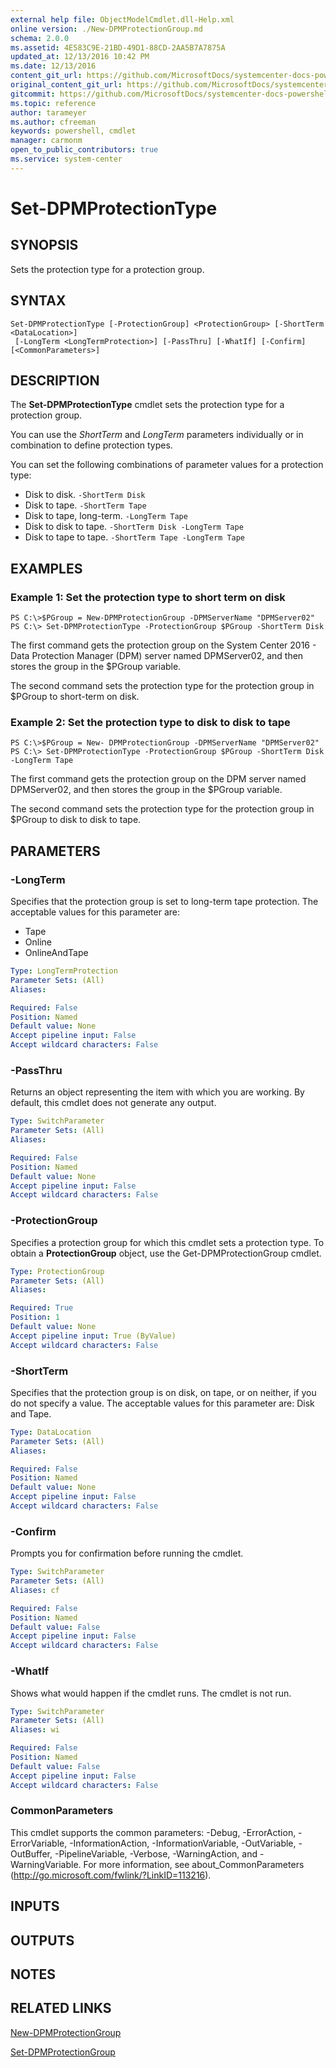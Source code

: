 ```yaml
---
external help file: ObjectModelCmdlet.dll-Help.xml
online version: ./New-DPMProtectionGroup.md
schema: 2.0.0
ms.assetid: 4E583C9E-21BD-49D1-88CD-2AA5B7A7875A
updated_at: 12/13/2016 10:42 PM
ms.date: 12/13/2016
content_git_url: https://github.com/MicrosoftDocs/systemcenter-docs-powershell/blob/master/systemcenter-cmdlets/DataProtectionManager/v1/Set-DPMProtectionType.md
original_content_git_url: https://github.com/MicrosoftDocs/systemcenter-docs-powershell/blob/master/systemcenter-cmdlets/DataProtectionManager/v1/Set-DPMProtectionType.md
gitcommit: https://github.com/MicrosoftDocs/systemcenter-docs-powershell/blob/ea9507ac2178040476af5407227db8cb97701ea9/systemcenter-cmdlets/DataProtectionManager/v1/Set-DPMProtectionType.md
ms.topic: reference
author: tarameyer
ms.author: cfreeman
keywords: powershell, cmdlet
manager: carmonm
open_to_public_contributors: true
ms.service: system-center
---
```


# Set-DPMProtectionType

## SYNOPSIS
Sets the protection type for a protection group.

## SYNTAX

```
Set-DPMProtectionType [-ProtectionGroup] <ProtectionGroup> [-ShortTerm <DataLocation>]
 [-LongTerm <LongTermProtection>] [-PassThru] [-WhatIf] [-Confirm] [<CommonParameters>]
```

## DESCRIPTION
The **Set-DPMProtectionType** cmdlet sets the protection type for a protection group.

You can use the *ShortTerm* and *LongTerm* parameters individually or in combination to define protection types.

You can set the following combinations of parameter values for a protection type: 

- Disk to disk.
`-ShortTerm Disk`
- Disk to tape.
`-ShortTerm Tape`
- Disk to tape, long-term.
`-LongTerm Tape`
- Disk to disk to tape.
`-ShortTerm Disk -LongTerm Tape`
- Disk to tape to tape.
`-ShortTerm Tape -LongTerm Tape`

## EXAMPLES

### Example 1: Set the protection type to short term on disk
```
PS C:\>$PGroup = New-DPMProtectionGroup -DPMServerName "DPMServer02"
PS C:\> Set-DPMProtectionType -ProtectionGroup $PGroup -ShortTerm Disk
```

The first command gets the protection group on the System Center 2016 - Data Protection Manager (DPM) server named DPMServer02, and then stores the group in the $PGroup variable.

The second command sets the protection type for the protection group in $PGroup to short-term on disk.

### Example 2: Set the protection type to disk to disk to tape
```
PS C:\>$PGroup = New- DPMProtectionGroup -DPMServerName "DPMServer02"
PS C:\> Set-DPMProtectionType -ProtectionGroup $PGroup -ShortTerm Disk -LongTerm Tape
```

The first command gets the protection group on the DPM server named DPMServer02, and then stores the group in the $PGroup variable.

The second command sets the protection type for the protection group in $PGroup to disk to disk to tape.

## PARAMETERS

### -LongTerm
Specifies that the protection group is set to long-term tape protection.
The acceptable values for this parameter are:

- Tape
- Online
- OnlineAndTape

```yaml
Type: LongTermProtection
Parameter Sets: (All)
Aliases: 

Required: False
Position: Named
Default value: None
Accept pipeline input: False
Accept wildcard characters: False
```

### -PassThru
Returns an object representing the item with which you are working.
By default, this cmdlet does not generate any output.

```yaml
Type: SwitchParameter
Parameter Sets: (All)
Aliases: 

Required: False
Position: Named
Default value: None
Accept pipeline input: False
Accept wildcard characters: False
```

### -ProtectionGroup
Specifies a protection group for which this cmdlet sets a protection type.
To obtain a **ProtectionGroup** object, use the Get-DPMProtectionGroup cmdlet.

```yaml
Type: ProtectionGroup
Parameter Sets: (All)
Aliases: 

Required: True
Position: 1
Default value: None
Accept pipeline input: True (ByValue)
Accept wildcard characters: False
```

### -ShortTerm
Specifies that the protection group is on disk, on tape, or on neither, if you do not specify a value.
The acceptable values for this parameter are: Disk and Tape.

```yaml
Type: DataLocation
Parameter Sets: (All)
Aliases: 

Required: False
Position: Named
Default value: None
Accept pipeline input: False
Accept wildcard characters: False
```

### -Confirm
Prompts you for confirmation before running the cmdlet.

```yaml
Type: SwitchParameter
Parameter Sets: (All)
Aliases: cf

Required: False
Position: Named
Default value: False
Accept pipeline input: False
Accept wildcard characters: False
```

### -WhatIf
Shows what would happen if the cmdlet runs.
The cmdlet is not run.

```yaml
Type: SwitchParameter
Parameter Sets: (All)
Aliases: wi

Required: False
Position: Named
Default value: False
Accept pipeline input: False
Accept wildcard characters: False
```

### CommonParameters
This cmdlet supports the common parameters: -Debug, -ErrorAction, -ErrorVariable, -InformationAction, -InformationVariable, -OutVariable, -OutBuffer, -PipelineVariable, -Verbose, -WarningAction, and -WarningVariable. For more information, see about_CommonParameters (http://go.microsoft.com/fwlink/?LinkID=113216).

## INPUTS

## OUTPUTS

## NOTES

## RELATED LINKS

[New-DPMProtectionGroup](xref:DataProtectionManager/v1/New-DPMProtectionGroup.md)

[Set-DPMProtectionGroup](xref:DataProtectionManager/v1/Set-DPMProtectionGroup.md)

